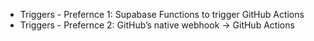 * Triggers - Prefernce 1: Supabase Functions to trigger GitHub Actions
* Triggers - Prefernce 2: GitHub’s native webhook → GitHub Actions
